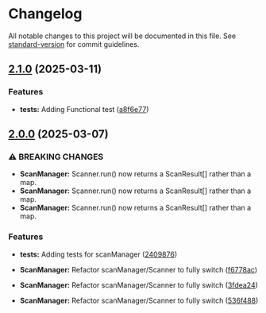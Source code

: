 # Changelog

All notable changes to this project will be documented in this file. See [standard-version](https://github.com/conventional-changelog/standard-version) for commit guidelines.

## [2.1.0](https://github.com/caycecodes/cayce-core/compare/v2.0.0...v2.1.0) (2025-03-11)


### Features

* **tests:** Adding Functional test ([a8f6e77](https://github.com/caycecodes/cayce-core/commit/a8f6e779662b4cede0a91d39216f5343e03dc773))

## [2.0.0](https://github.com/caycecodes/cayce-core/compare/v0.0.45...v2.0.0) (2025-03-07)

### ⚠ BREAKING CHANGES

- **ScanManager:** Scanner.run() now returns a ScanResult[] rather than a map.
- **ScanManager:** Scanner.run() now returns a ScanResult[] rather than a map.
- **ScanManager:** Scanner.run() now returns a ScanResult[] rather than a map.

### Features

- **tests:** Adding tests for scanManager ([2409876](https://github.com/caycecodes/cayce-core/commit/2409876ed6f5733dd625d10ba3b2049e1f84bc26))

- **ScanManager:** Refactor scanManager/Scanner to fully switch ([f6778ac](https://github.com/caycecodes/cayce-core/commit/f6778accae9d961afe1a8248da0f903b353b9af2))
- **ScanManager:** Refactor scanManager/Scanner to fully switch ([3fdea24](https://github.com/caycecodes/cayce-core/commit/3fdea240f43c313014b9088ac689b35cc40a66dd))
- **ScanManager:** Refactor scanManager/Scanner to fully switch ([536f488](https://github.com/caycecodes/cayce-core/commit/536f48859a6a7a6ebacfc7d6d0796ca6501e5761))
